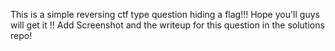 This is a simple reversing ctf type question hiding a flag!!!
Hope you'll guys will get it !! 
Add Screenshot and the writeup for this question in the solutions repo!
